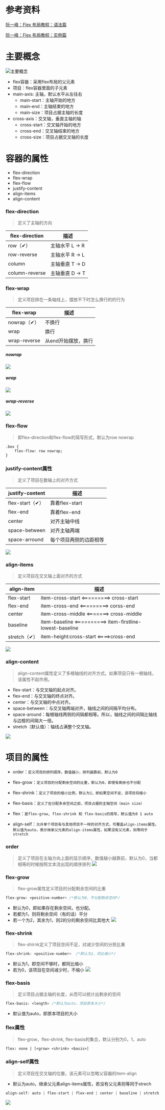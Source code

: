 # 参考资料
[阮一峰：Flex 布局教程：语法篇](http://www.ruanyifeng.com/blog/2015/07/flex-grammar.html)

[阮一峰：Flex 布局教程：实例篇](http://www.ruanyifeng.com/blog/2015/07/flex-examples.html)
# 主要概念
![主要概念](http://www.runoob.com/wp-content/uploads/2015/07/3791e575c48b3698be6a94ae1dbff79d.png)

- flex容器：采用flex布局的父元素
- 项目：flex容器里面的子元素
- main-axis: 主轴，默认水平从左往右
    - main-start：主轴开始的地方
    - main-end：主轴结束的地方
    - main-size：项目占据主轴的长度
- cross-axis：交叉轴，垂直主轴的轴
    - cross-start：交叉轴开始的地方
    - cross-end：交叉轴结束的地方
    - cross-size：项目占据交叉轴的长度

# 容器的属性
- flex-direction
- flex-wrap
- flex-flow
- justify-content
- align-items
- align-content


### flex-direction
> 定义了主轴的方向

flex-direction  | 描述
---             | ---
row（✔）       | 主轴水平 L -> R
row-reverse     | 主轴水平 R -> L
column          | 主轴垂直 T -> D
column-reverse  | 主轴垂直 D -> T


### flex-wrap
> 定义项目排在一条轴线上，摆放不下时怎么换行的的行为

flex-wrap       | 描述
---             | ---
nowrap（✔）    | 不换行
wrap            | 换行
wrap-reverse    | 从end开始摆放，换行

##### nowrap 
![](http://www.runoob.com/wp-content/uploads/2015/07/9da1f23965756568b4c6ea7124db7b9a.png)

##### wrap
![](http://www.runoob.com/wp-content/uploads/2015/07/3c6b3c8b8fe5e26bca6fb57538cf72d9.jpg)

##### wrap-reverse
![](http://www.runoob.com/wp-content/uploads/2015/07/3c6b3c8b8fe5e26bca6fb57538cf72d9.jpg)


### flex-flow
> 即flex-direction和flex-flow的简写形式，默认为row nowrap

```
.box {
    flex-flow: row nowrap;
}
```

### justify-content属性
> 定义了项目在数轴上的对齐方式

justify-content | 描述
---             | ---
flex-start（✔）| 靠着flex-start
flex-end        | 靠着flex-end
center          | 对齐主轴中线
space-between   | 对齐主轴两端
space-arround   | 每个项目两侧的边距相等

![](http://www.runoob.com/wp-content/uploads/2015/07/c55dfe8e3422458b50e985552ef13ba5.png)

### align-items
> 定义项目在交叉轴上面对齐的方式

align-item          | 描述
---                 | ---
flex-start          | item-cross-start <=========> cross-start
flex-end            | item-cross-end <=========> corss-end
center              | item-cross-middle <=======> cross-middle
baseline            | item-baseline <==========> item-firstline-lowest-baseline
stretch（✔）       | item-height:cross-start <====>cross-end

![](http://www.runoob.com/wp-content/uploads/2015/07/2b0c39c7e7a80d5a784c8c2ca63cde17.png)


### align-content
> align-content属性定义了多根轴线的对齐方式。如果项目只有一根轴线，该属性不起作用。

- flex-start：与交叉轴的起点对齐。
- flex-end：与交叉轴的终点对齐。
- center：与交叉轴的中点对齐。
- space-between：与交叉轴两端对齐，轴线之间的间隔平均分布。
- space-around：每根轴线两侧的间隔都相等。所以，轴线之间的间隔比轴线与边框的间隔大一倍。
- stretch（默认值）：轴线占满整个交叉轴。

![](http://www.runoob.com/wp-content/uploads/2015/07/f10918ccb8a13247c9d47715a2bd2c33.png)

# 项目的属性
- order：`定义项目的排列顺序。数值越小，排列越靠前，默认为0`

- flex-grow：`定义项目的分配剩余空间的比重，默认为0，即使有剩余也不分配`

- flex-shrink：`定义了项目的缩小比例，默认为1，即如果空间不足，该项目将缩小`
- flex-basis：`定义了在分配多余空间之前，项目占据的主轴空间（main size）`

- flex：`是flex-grow, flex-shrink 和 flex-basis的简写，默认值为0 1 auto`

- align-self：`允许单个项目有与其他项目不一样的对齐方式，可覆盖align-items属性。默认值为auto，表示继承父元素的align-items属性，如果没有父元素，则等同于stretch`


### order
> 定义了项目在主轴方向上面的显示顺序，数值越小越靠前，默认为0，当都相等的时候按照文本流出现的顺序排列
![](http://www.runoob.com/wp-content/uploads/2015/07/59e399c72daafcfcc20ede36bf32f266.png)


### flex-grow
> flex-grow属性定义项目的分配剩余空间的比重

```css
flex-grow: <positive-number> /*默认为0，不分配剩余空间*/
```

- 默认为0，即如果存在剩余空间，也分配。
- 若都为1，则将剩余空间（有的话）平分
- 若一个为2，其余为1，则2的分的剩余空间比其他大
![](http://www.runoob.com/wp-content/uploads/2015/07/f41c08bb35962ed79e7686f735d6cd78.png)


### flex-shrink
> flex-shirnk定义了项目空间不足，对减少空间的分担比重

```css
flex-shrink: <positive-number>  /*默认为1，同比缩小*/
```
- 默认为1，即空间不够时，都同比缩小
- 若为0，该项目在空间减少时，不缩小
![](http://www.runoob.com/wp-content/uploads/2015/07/240d3e960043a729bb3ff5e34987904f.jpg)


### flex-basis
> 定义项目占据主轴的长度，从而可以统计出剩余的空间

```css
flex-basis: <length> /*默认为auto，项目原本大小*/
```
- 默认值为auto，即原本项目的大小

### flex属性
> flex-grow，flex-shrink, flex-basis的集合，默认分别为0，1，auto

```
flex: none | [<grow> <shrink> <basis>]
```

### align-self属性
> 定义项目在交叉轴的位置，该元素可以忽略父容器的item-align

- 默认为auto，继承父元素align-items属性，若没有父元素则等同于strech
```css
align-self: auto | flex-start | flex-end | center | baseline | stretch;
```
![](http://www.runoob.com/wp-content/uploads/2015/07/55b19171b8b6b9487d717bf2ecbba6de.png)